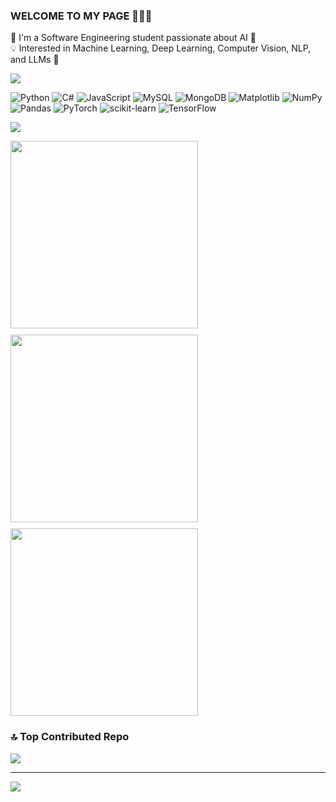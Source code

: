 ### WELCOME TO MY PAGE 🌟🌟🌟
🚀 I'm a Software Engineering student passionate about AI 🤖  
💡 Interested in Machine Learning, Deep Learning, Computer Vision, NLP, and LLMs 🧠 

![](https://github-readme-stats.vercel.app/api?username=vanhdev-web&theme=radical&hide_border=false&include_all_commits=true&count_private=true)<br/>



![Python](https://img.shields.io/badge/python-3670A0?style=flat&logo=python&logoColor=ffdd54) ![C#](https://img.shields.io/badge/c%23-%23239120.svg?style=flat&logo=csharp&logoColor=white) ![JavaScript](https://img.shields.io/badge/javascript-%23323330.svg?style=flat&logo=javascript&logoColor=%23F7DF1E) ![MySQL](https://img.shields.io/badge/mysql-4479A1.svg?style=flat&logo=mysql&logoColor=white) ![MongoDB](https://img.shields.io/badge/MongoDB-%234ea94b.svg?style=flat&logo=mongodb&logoColor=white) ![Matplotlib](https://img.shields.io/badge/Matplotlib-%23ffffff.svg?style=flat&logo=Matplotlib&logoColor=black) ![NumPy](https://img.shields.io/badge/numpy-%23013243.svg?style=flat&logo=numpy&logoColor=white) ![Pandas](https://img.shields.io/badge/pandas-%23150458.svg?style=flat&logo=pandas&logoColor=white) ![PyTorch](https://img.shields.io/badge/PyTorch-%23EE4C2C.svg?style=flat&logo=PyTorch&logoColor=white) ![scikit-learn](https://img.shields.io/badge/scikit--learn-%23F7931E.svg?style=flat&logo=scikit-learn&logoColor=white) ![TensorFlow](https://img.shields.io/badge/TensorFlow-%23FF6F00.svg?style=flat&logo=TensorFlow&logoColor=white)

![](https://github-readme-stats.vercel.app/api/top-langs/?username=vanhdev-web&theme=dark&hide_border=false&include_all_commits=false&count_private=false&layout=compact)

<div style="display: flex; gap: 10px; flex-wrap: wrap;">


  <a href="https://github.com/vanhdev-web/Students-performances-Forecast">
    <img height="300" style="object-fit: cover;" src="https://github-readme-stats.anuraghazra1.vercel.app/api/pin/?username=vanhdev-web&repo=Students-performances-Forecast&theme=merko" />
  </a>

  <a href="https://github.com/vanhdev-web/Diabetes-Prediction">
    <img height="300" style="object-fit: cover;" src="https://github-readme-stats.anuraghazra1.vercel.app/api/pin/?username=vanhdev-web&repo=Diabetes-Prediction&theme=gruvbox" />
  </a>

  <a href="https://github.com/vanhdev-web/Career_level_Classification-nlp">
    <img height="300" style="object-fit: cover;" src="https://github-readme-stats.anuraghazra1.vercel.app/api/pin/?username=vanhdev-web&repo=Career_level_Classification-nlp&theme=radical" />
  </a>
</div>
 

### 🔝 Top Contributed Repo
![](https://github-contributor-stats.vercel.app/api?username=vanhdev-web&limit=5&theme=dark&combine_all_yearly_contributions=true)

---
[![](https://visitcount.itsvg.in/api?id=vanhdev-web&icon=0&color=0)](https://visitcount.itsvg.in)

<!-- Proudly created with GPRM ( https://gprm.itsvg.in ) -->
